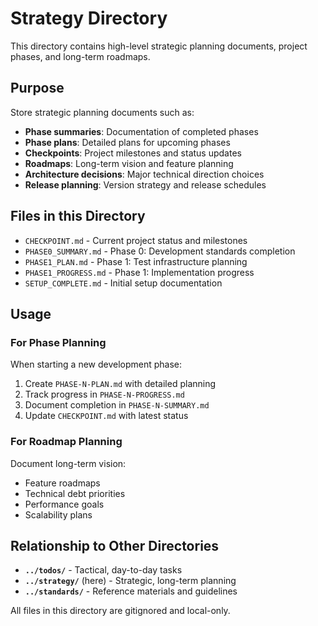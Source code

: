 # Strategy Directory

This directory contains high-level strategic planning documents, project phases, and long-term roadmaps.

## Purpose

Store strategic planning documents such as:

- **Phase summaries**: Documentation of completed phases
- **Phase plans**: Detailed plans for upcoming phases
- **Checkpoints**: Project milestones and status updates
- **Roadmaps**: Long-term vision and feature planning
- **Architecture decisions**: Major technical direction choices
- **Release planning**: Version strategy and release schedules

## Files in this Directory

- `CHECKPOINT.md` - Current project status and milestones
- `PHASE0_SUMMARY.md` - Phase 0: Development standards completion
- `PHASE1_PLAN.md` - Phase 1: Test infrastructure planning
- `PHASE1_PROGRESS.md` - Phase 1: Implementation progress
- `SETUP_COMPLETE.md` - Initial setup documentation

## Usage

### For Phase Planning

When starting a new development phase:

1. Create `PHASE-N-PLAN.md` with detailed planning
2. Track progress in `PHASE-N-PROGRESS.md`
3. Document completion in `PHASE-N-SUMMARY.md`
4. Update `CHECKPOINT.md` with latest status

### For Roadmap Planning

Document long-term vision:
- Feature roadmaps
- Technical debt priorities
- Performance goals
- Scalability plans

## Relationship to Other Directories

- **`../todos/`** - Tactical, day-to-day tasks
- **`../strategy/`** (here) - Strategic, long-term planning
- **`../standards/`** - Reference materials and guidelines

All files in this directory are gitignored and local-only.
